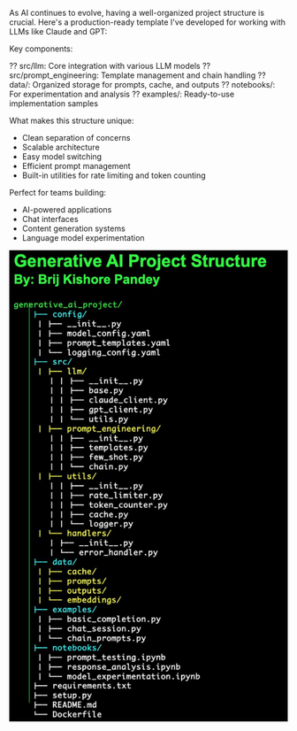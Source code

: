 As AI continues to evolve, having a well-organized project structure is crucial. Here's a production-ready template I've developed for working with LLMs like Claude and GPT:

Key components:

?? src/llm: Core integration with various LLM models
?? src/prompt_engineering: Template management and chain handling
?? data/: Organized storage for prompts, cache, and outputs
?? notebooks/: For experimentation and analysis
?? examples/: Ready-to-use implementation samples

What makes this structure unique:
- Clean separation of concerns
- Scalable architecture
- Easy model switching
- Efficient prompt management
- Built-in utilities for rate limiting and token counting

Perfect for teams building:
- AI-powered applications
- Chat interfaces
- Content generation systems
- Language model experimentation

![Example Folder Structure](example_project_structure.jpg)
